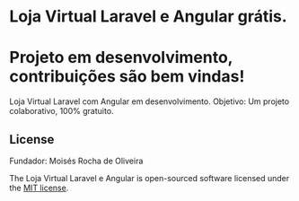 # Loja Virtual Laravel e Angular grátis.
# Projeto em desenvolvimento, contribuições são bem vindas!

Loja Virtual Laravel com Angular em desenvolvimento.
Objetivo: Um projeto colaborativo, 100% gratuito.

## License

Fundador: Moisés Rocha de Oliveira

The Loja Virtual Laravel e Angular is open-sourced software licensed under the [MIT license](http://opensource.org/licenses/MIT).
